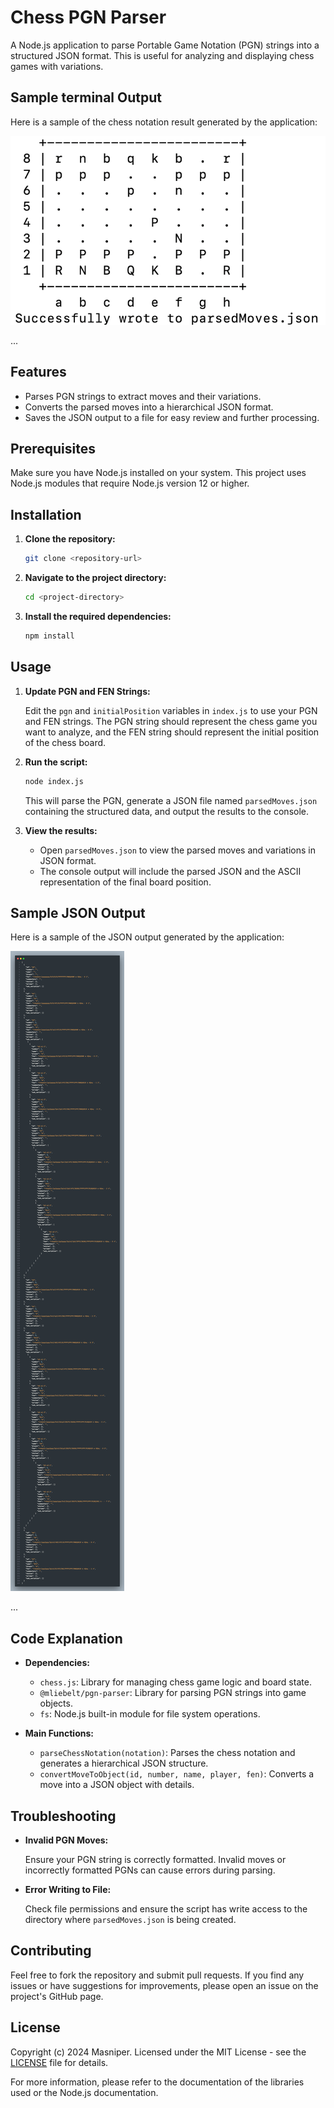 # Chess PGN Parser

A Node.js application to parse Portable Game Notation (PGN) strings into a structured JSON format. This is useful for analyzing and displaying chess games with variations.

## Sample terminal Output

Here is a sample of the chess notation result generated by the application:

![Sample JSON](Images/chess-notation.png)

...

## Features

- Parses PGN strings to extract moves and their variations.
- Converts the parsed moves into a hierarchical JSON format.
- Saves the JSON output to a file for easy review and further processing.

## Prerequisites

Make sure you have Node.js installed on your system. This project uses Node.js modules that require Node.js version 12 or higher.

## Installation

1. **Clone the repository:**

    ```bash
    git clone <repository-url>
    ```

2. **Navigate to the project directory:**

    ```bash
    cd <project-directory>
    ```

3. **Install the required dependencies:**

    ```bash
    npm install
    ```

## Usage

1. **Update PGN and FEN Strings:**

   Edit the `pgn` and `initialPosition` variables in `index.js` to use your PGN and FEN 
   strings. The PGN string should represent the chess game you want to analyze, and the FEN 
   string should represent the initial position of the chess board.

2. **Run the script:**

    ```bash
    node index.js
    ```

   This will parse the PGN, generate a JSON file named `parsedMoves.json` containing the 
   structured data, and output the results to the console.

3. **View the results:**

   - Open `parsedMoves.json` to view the parsed moves and variations in JSON format.
   - The console output will include the parsed JSON and the ASCII representation of the final board position.

## Sample JSON Output

Here is a sample of the JSON output generated by the application:

![Sample JSON](Images/json.png)

...

## Code Explanation

- **Dependencies:**
  - `chess.js`: Library for managing chess game logic and board state.
  - `@mliebelt/pgn-parser`: Library for parsing PGN strings into game objects.
  - `fs`: Node.js built-in module for file system operations.

- **Main Functions:**
  - `parseChessNotation(notation)`: Parses the chess notation and generates a hierarchical JSON structure.
  - `convertMoveToObject(id, number, name, player, fen)`: Converts a move into a JSON object with details.

## Troubleshooting

- **Invalid PGN Moves:**

  Ensure your PGN string is correctly formatted. Invalid moves or incorrectly formatted PGNs can cause errors during parsing.

- **Error Writing to File:**

  Check file permissions and ensure the script has write access to the directory where `parsedMoves.json` is being created.

## Contributing

Feel free to fork the repository and submit pull requests. If you find any issues or have suggestions for improvements, please open an issue on the project's GitHub page.

## License

Copyright (c) 2024 Masniper. Licensed under the MIT License - see the [LICENSE](LICENSE) file for details.

For more information, please refer to the documentation of the libraries used or the Node.js documentation.
